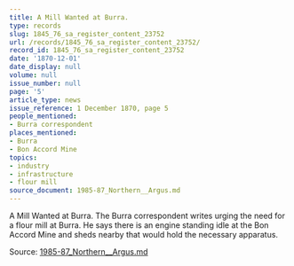 ```yaml
---
title: A Mill Wanted at Burra.
type: records
slug: 1845_76_sa_register_content_23752
url: /records/1845_76_sa_register_content_23752/
record_id: 1845_76_sa_register_content_23752
date: '1870-12-01'
date_display: null
volume: null
issue_number: null
page: '5'
article_type: news
issue_reference: 1 December 1870, page 5
people_mentioned:
- Burra correspondent
places_mentioned:
- Burra
- Bon Accord Mine
topics:
- industry
- infrastructure
- flour mill
source_document: 1985-87_Northern__Argus.md
---
```


A Mill Wanted at Burra.  The Burra correspondent writes urging the need for a flour mill at Burra. He says there is an engine standing idle at the Bon Accord Mine and sheds nearby that would hold the necessary apparatus.

Source: [1985-87_Northern__Argus.md](/downloads/markdown/1985-87_Northern__Argus.md)
